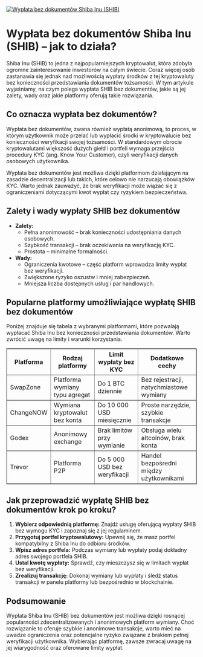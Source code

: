 [![Wypłata bez dokumentów Shiba Inu (SHIB)](https://123-caf.pages.dev/gitsignup.png)](https://vrmoo.ru/Bt82HjjY)

<h1>Wypłata bez dokumentów Shiba Inu (SHIB) – jak to działa?</h1> <p>Shiba Inu (SHIB) to jedna z najpopularniejszych kryptowalut, która zdobyła ogromne zainteresowanie inwestorów na całym świecie. Coraz więcej osób zastanawia się jednak nad możliwością wypłaty środków z tej kryptowaluty bez konieczności przedstawiania dokumentów tożsamości. W tym artykule wyjaśniamy, na czym polega wypłata SHIB bez dokumentów, jakie są jej zalety, wady oraz jakie platformy oferują takie rozwiązania.</p>  <h2>Co oznacza wypłata bez dokumentów?</h2> <p>Wypłata bez dokumentów, zwana również wypłatą anonimową, to proces, w którym użytkownik może przelać lub wypłacić środki w kryptowalucie bez konieczności weryfikacji swojej tożsamości. W standardowym obrocie kryptowalutami większość dużych giełd i portfeli wymaga przejścia procedury KYC (ang. Know Your Customer), czyli weryfikacji danych osobowych użytkownika.</p> <p>Wypłata bez dokumentów jest możliwa dzięki platformom działającym na zasadzie decentralizacji lub takich, które celowo nie narzucają obowiązków KYC. Warto jednak zauważyć, że brak weryfikacji może wiązać się z ograniczeniami dotyczącymi kwot wypłat czy ryzykiem bezpieczeństwa.</p>  <h2>Zalety i wady wypłaty SHIB bez dokumentów</h2> <ul>   <li><strong>Zalety:</strong>     <ul>       <li>Pełna anonimowość – brak konieczności udostępniania danych osobowych.</li>       <li>Szybkość transakcji – brak oczekiwania na weryfikację KYC.</li>       <li>Prostota – minimalne formalności.</li>     </ul>   </li>   <li><strong>Wady:</strong>     <ul>       <li>Ograniczenia kwotowe – część platform wprowadza limity wypłat bez weryfikacji.</li>       <li>Zwiększone ryzyko oszustw i mniej zabezpieczeń.</li>       <li>Mniejsza liczba dostępnych usług i par handlowych.</li>     </ul>   </li> </ul>  <h2>Popularne platformy umożliwiające wypłatę SHIB bez dokumentów</h2> <p>Poniżej znajduje się tabela z wybranymi platformami, które pozwalają wypłacać Shiba Inu bez konieczności przedstawiania dokumentów. Warto zwrócić uwagę na limity i warunki korzystania.</p>  <table border="1" cellpadding="8" cellspacing="0">   <thead>     <tr>       <th>Platforma</th>       <th>Rodzaj platformy</th>       <th>Limit wypłaty bez KYC</th>       <th>Dodatkowe cechy</th>     </tr>   </thead>   <tbody>     <tr>       <td>SwapZone</td>       <td>Platforma wymiany typu agregat</td>       <td>Do 1 BTC dziennie</td>       <td>Bez rejestracji, natychmiastowe wymiany</td>     </tr>     <tr>       <td>ChangeNOW</td>       <td>Wymiana kryptowalut bez konta</td>       <td>Do 10 000 USD miesięcznie</td>       <td>Proste narzędzie, szybkie transakcje</td>     </tr>     <tr>       <td>Godex</td>       <td>Anonimowy exchange</td>       <td>Brak limitów przy wymianie</td>       <td>Obsługa wielu altcoinów, brak konta</td>     </tr>     <tr>       <td>Trevor</td>       <td>Platforma P2P</td>       <td>Do 5 000 USD bez weryfikacji</td>       <td>Handel bezpośredni między użytkownikami</td>     </tr>   </tbody> </table>  <h2>Jak przeprowadzić wypłatę SHIB bez dokumentów krok po kroku?</h2> <ol>   <li><strong>Wybierz odpowiednią platformę:</strong> Znajdź usługę oferującą wypłaty SHIB bez wymogu KYC i zapoznaj się z jej regulaminem.</li>   <li><strong>Przygotuj portfel kryptowalutowy:</strong> Upewnij się, że masz portfel kompatybilny z Shiba Inu do odbioru środków.</li>   <li><strong>Wpisz adres portfela:</strong> Podczas wymiany lub wypłaty podaj dokładny adres swojego portfela SHIB.</li>   <li><strong>Ustal kwotę wypłaty:</strong> Sprawdź, czy mieszczysz się w limitach wypłat bez weryfikacji.</li>   <li><strong>Zrealizuj transakcję:</strong> Dokonaj wymiany lub wypłaty i śledź status transakcji w panelu platformy lub bezpośrednio w blockchainie.</li> </ol>  <h2>Podsumowanie</h2> <p>Wypłata Shiba Inu (SHIB) bez dokumentów jest możliwa dzięki rosnącej popularności zdecentralizowanych i anonimowych platform wymiany. Choć rozwiązanie to oferuje szybkie i anonimowe transakcje, warto mieć na uwadze ograniczenia oraz potencjalne ryzyko związane z brakiem pełnej weryfikacji użytkownika. Wybierając platformę, zawsze zwracaj uwagę na jej wiarygodność oraz oferowane limity wypłat.</p>